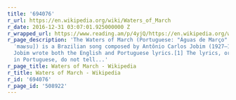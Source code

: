 ```yaml
---
title: '694076'
r_url: https://en.wikipedia.org/wiki/Waters_of_March
r_date: 2016-12-31 03:07:01.925000000 Z
r_wrapped_url: https://www.reading.am/p/4yjQ/https://en.wikipedia.org/wiki/Waters_of_March
r_page_description: 'The Waters of March (Portuguese: "Águas de Março" [ˈaɡwɐʒ dʒi
  ˈmaʁsu]) is a Brazilian song composed by Antônio Carlos Jobim (1927–1994) in 1972.
  Jobim wrote both the English and Portuguese lyrics.[1] The lyrics, originally written
  in Portuguese, do not tell...'
r_page_title: Waters of March - Wikipedia
r_title: Waters of March - Wikipedia
r_id: '694076'
r_page_id: '508922'
---
```


